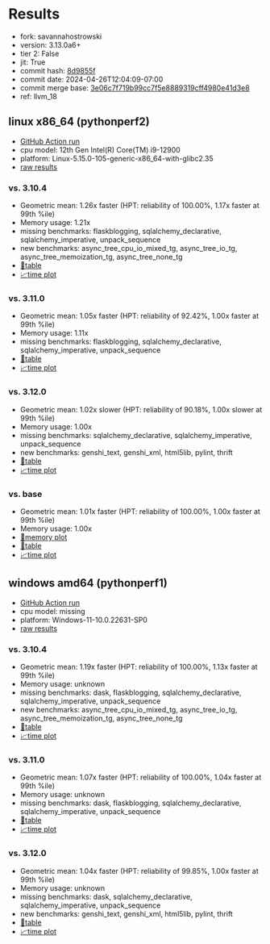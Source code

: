 # Results

- fork: savannahostrowski
- version: 3.13.0a6+
- tier 2: False
- jit: True
- commit hash: [8d9855f](https://github.com/savannahostrowski/cpython/commit/8d9855f)
- commit date: 2024-04-26T12:04:09-07:00
- commit merge base: [3e06c7f719b99cc7f5e8889319cff4980e41d3e8](https://github.com/savannahostrowski/cpython/commit/3e06c7f719b99cc7f5e8889319cff4980e41d3e8)
- ref: llvm_18

## linux x86_64 (pythonperf2)

- [GitHub Action run](https://github.com/faster-cpython/benchmarking/actions/runs/8853587364)
- cpu model: 12th Gen Intel(R) Core(TM) i9-12900
- platform: Linux-5.15.0-105-generic-x86_64-with-glibc2.35
- [raw results](bm-20240426-pythonperf2-x86_64-savannahostrowski-llvm_18-3.13.0a6%2B-8d9855f.json)

### vs. 3.10.4

- Geometric mean: 1.26x faster (HPT: reliability of 100.00%, 1.17x faster at 99th %ile)
- Memory usage: 1.21x
- missing benchmarks: flaskblogging, sqlalchemy_declarative, sqlalchemy_imperative, unpack_sequence
- new benchmarks: async_tree_cpu_io_mixed_tg, async_tree_io_tg, async_tree_memoization_tg, async_tree_none_tg
- [📄table](bm-20240426-pythonperf2-x86_64-savannahostrowski-llvm_18-3.13.0a6%2B-8d9855f-vs-3.10.4.md)
- [📈time plot](bm-20240426-pythonperf2-x86_64-savannahostrowski-llvm_18-3.13.0a6%2B-8d9855f-vs-3.10.4.png)

### vs. 3.11.0

- Geometric mean: 1.05x faster (HPT: reliability of 92.42%, 1.00x faster at 99th %ile)
- Memory usage: 1.11x
- missing benchmarks: flaskblogging, sqlalchemy_declarative, sqlalchemy_imperative, unpack_sequence
- [📄table](bm-20240426-pythonperf2-x86_64-savannahostrowski-llvm_18-3.13.0a6%2B-8d9855f-vs-3.11.0.md)
- [📈time plot](bm-20240426-pythonperf2-x86_64-savannahostrowski-llvm_18-3.13.0a6%2B-8d9855f-vs-3.11.0.png)

### vs. 3.12.0

- Geometric mean: 1.02x slower (HPT: reliability of 90.18%, 1.00x slower at 99th %ile)
- Memory usage: 1.00x
- missing benchmarks: sqlalchemy_declarative, sqlalchemy_imperative, unpack_sequence
- new benchmarks: genshi_text, genshi_xml, html5lib, pylint, thrift
- [📄table](bm-20240426-pythonperf2-x86_64-savannahostrowski-llvm_18-3.13.0a6%2B-8d9855f-vs-3.12.0.md)
- [📈time plot](bm-20240426-pythonperf2-x86_64-savannahostrowski-llvm_18-3.13.0a6%2B-8d9855f-vs-3.12.0.png)

### vs. base

- Geometric mean: 1.01x faster (HPT: reliability of 100.00%, 1.00x faster at 99th %ile)
- Memory usage: 1.00x
- [🧠memory plot](bm-20240426-pythonperf2-x86_64-savannahostrowski-llvm_18-3.13.0a6%2B-8d9855f-vs-base-mem.png)
- [📄table](bm-20240426-pythonperf2-x86_64-savannahostrowski-llvm_18-3.13.0a6%2B-8d9855f-vs-base.md)
- [📈time plot](bm-20240426-pythonperf2-x86_64-savannahostrowski-llvm_18-3.13.0a6%2B-8d9855f-vs-base.png)

## windows amd64 (pythonperf1)

- [GitHub Action run](https://github.com/faster-cpython/benchmarking/actions/runs/8853587364)
- cpu model: missing
- platform: Windows-11-10.0.22631-SP0
- [raw results](bm-20240426-pythonperf1-amd64-savannahostrowski-llvm_18-3.13.0a6%2B-8d9855f.json)

### vs. 3.10.4

- Geometric mean: 1.19x faster (HPT: reliability of 100.00%, 1.13x faster at 99th %ile)
- Memory usage: unknown
- missing benchmarks: dask, flaskblogging, sqlalchemy_declarative, sqlalchemy_imperative, unpack_sequence
- new benchmarks: async_tree_cpu_io_mixed_tg, async_tree_io_tg, async_tree_memoization_tg, async_tree_none_tg
- [📄table](bm-20240426-pythonperf1-amd64-savannahostrowski-llvm_18-3.13.0a6%2B-8d9855f-vs-3.10.4.md)
- [📈time plot](bm-20240426-pythonperf1-amd64-savannahostrowski-llvm_18-3.13.0a6%2B-8d9855f-vs-3.10.4.png)

### vs. 3.11.0

- Geometric mean: 1.07x faster (HPT: reliability of 100.00%, 1.04x faster at 99th %ile)
- Memory usage: unknown
- missing benchmarks: dask, flaskblogging, sqlalchemy_declarative, sqlalchemy_imperative, unpack_sequence
- [📄table](bm-20240426-pythonperf1-amd64-savannahostrowski-llvm_18-3.13.0a6%2B-8d9855f-vs-3.11.0.md)
- [📈time plot](bm-20240426-pythonperf1-amd64-savannahostrowski-llvm_18-3.13.0a6%2B-8d9855f-vs-3.11.0.png)

### vs. 3.12.0

- Geometric mean: 1.04x faster (HPT: reliability of 99.85%, 1.00x faster at 99th %ile)
- Memory usage: unknown
- missing benchmarks: dask, sqlalchemy_declarative, sqlalchemy_imperative, unpack_sequence
- new benchmarks: genshi_text, genshi_xml, html5lib, pylint, thrift
- [📄table](bm-20240426-pythonperf1-amd64-savannahostrowski-llvm_18-3.13.0a6%2B-8d9855f-vs-3.12.0.md)
- [📈time plot](bm-20240426-pythonperf1-amd64-savannahostrowski-llvm_18-3.13.0a6%2B-8d9855f-vs-3.12.0.png)

